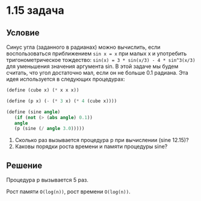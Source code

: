 # 1.15 задача

## Условие

Синус угла (заданного в радианах) можно вычислить, если воспользоваться приближением `sin x = x` при малых x и употребить тригонометрическое тождество: `sin(x) = 3 * sin(x/3) - 4 * sin^3(x/3)` для уменьшения значения аргумента sin. В этой задаче мы будем считать, что угол достаточно мал, если он не больше 0.1 радиана. Эта идея используется в следующих процедурах:

```scheme
(define (cube x) (* x x x))

(define (p x) (- (* 3 x) (* 4 (cube x))))

(define (sine angle)
   (if (not (> (abs angle) 0.1))
   angle
   (p (sine (/ angle 3.0)))))
```

1. Сколько раз вызывается процедура p при вычислении (sine 12.15)?
2. Каковы порядки роста времени и памяти процедуры sine?

## Решение

Процедура p вызывается 5 раз.

Рост памяти `O(log(n))`, рост времени `O(log(n))`.
